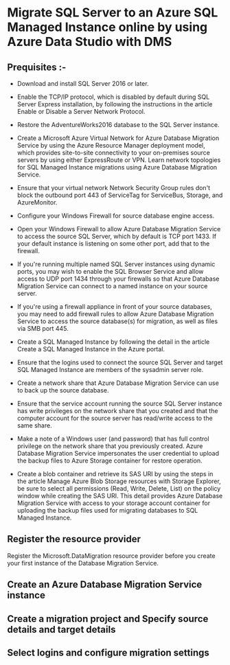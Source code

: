 # Migrate SQL Server to an Azure SQL Managed Instance online by using Azure Data Studio with DMS
## Prequisites :- 
- Download and install SQL Server 2016 or later.

- Enable the TCP/IP protocol, which is disabled by default during SQL Server Express installation, by following the instructions in the article Enable or Disable a Server Network Protocol.

- Restore the AdventureWorks2016 database to the SQL Server instance.

- Create a Microsoft Azure Virtual Network for Azure Database Migration Service by using the Azure Resource Manager deployment model, which provides site-to-site connectivity to your on-premises source servers by using either ExpressRoute or VPN. Learn network topologies for SQL Managed Instance migrations using Azure Database Migration Service.

- Ensure that your virtual network Network Security Group rules don't block the outbound port 443 of ServiceTag for ServiceBus, Storage, and AzureMonitor.

- Configure your Windows Firewall for source database engine access.

- Open your Windows Firewall to allow Azure Database Migration Service to access the source SQL Server, which by default is TCP port 1433. If your default instance is listening on some other port, add that to the firewall.

- If you're running multiple named SQL Server instances using dynamic ports, you may wish to enable the SQL Browser Service and allow access to UDP port 1434 through your firewalls so that Azure Database Migration Service can connect to a named instance on your source server.

- If you're using a firewall appliance in front of your source databases, you may need to add firewall rules to allow Azure Database Migration Service to access the source database(s) for migration, as well as files via SMB port 445.

- Create a SQL Managed Instance by following the detail in the article Create a SQL Managed Instance in the Azure portal.

- Ensure that the logins used to connect the source SQL Server and target SQL Managed Instance are members of the sysadmin server role.

- Create a network share that Azure Database Migration Service can use to back up the source database.

- Ensure that the service account running the source SQL Server instance has write privileges on the network share that you created and that the computer account for the source server has read/write access to the same share.

- Make a note of a Windows user (and password) that has full control privilege on the network share that you previously created. Azure Database Migration Service impersonates the user credential to upload the backup files to Azure Storage container for restore operation.

- Create a blob container and retrieve its SAS URI by using the steps in the article Manage Azure Blob Storage resources with Storage Explorer, be sure to select all permissions (Read, Write, Delete, List) on the policy window while creating the SAS URI. This detail provides Azure Database Migration Service with access to your storage account container for uploading the backup files used for migrating databases to SQL Managed Instance.

## Register the resource provider
Register the Microsoft.DataMigration resource provider before you create your first instance of the Database Migration Service.

## Create an Azure Database Migration Service instance

## Create a migration project and Specify source details and target details

## Select logins and configure migration settings
